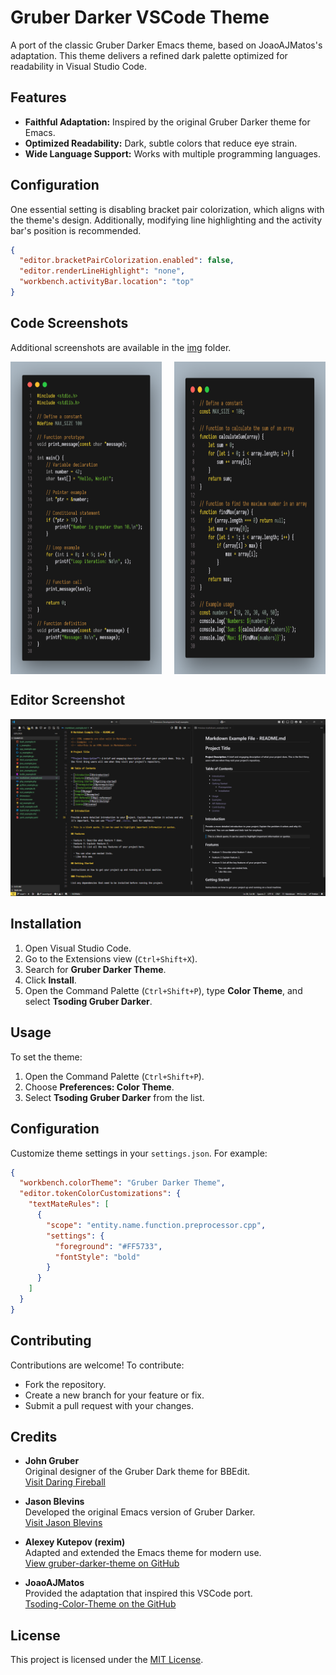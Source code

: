 # Gruber Darker VSCode Theme

A port of the classic Gruber Darker Emacs theme, based on JoaoAJMatos's adaptation. This theme delivers a refined dark palette optimized for readability in Visual Studio Code.

## Features

- **Faithful Adaptation:** Inspired by the original Gruber Darker theme for Emacs.
- **Optimized Readability:** Dark, subtle colors that reduce eye strain.
- **Wide Language Support:** Works with multiple programming languages.

## Configuration

One essential setting is disabling bracket pair colorization, which aligns with the theme's design. Additionally, modifying line highlighting and the activity bar's position is recommended.

```json
{
  "editor.bracketPairColorization.enabled": false,
  "editor.renderLineHighlight": "none",
  "workbench.activityBar.location": "top"
}
```

## Code Screenshots

Additional screenshots are available in the [img](img) folder.

<div style="display: flex; justify-content: space-between;">
    <img src="img/showcase_c.png" alt="C Code Screenshot" style="height: 500px; width: 48%;">
    <img src="img/showcase_js.png" alt="JavaScript Code Screenshot" style="height: 500px; width: 48%;">
</div>

## Editor Screenshot

![Gruber Darker Theme Showcase](img/editor.png)

## Installation

1. Open Visual Studio Code.
2. Go to the Extensions view (`Ctrl+Shift+X`).
3. Search for **Gruber Darker Theme**.
4. Click **Install**.
5. Open the Command Palette (`Ctrl+Shift+P`), type **Color Theme**, and select **Tsoding Gruber Darker**.

## Usage

To set the theme:

1. Open the Command Palette (`Ctrl+Shift+P`).
2. Choose **Preferences: Color Theme**.
3. Select **Tsoding Gruber Darker** from the list.

## Configuration

Customize theme settings in your `settings.json`. For example:

```json
{
  "workbench.colorTheme": "Gruber Darker Theme",
  "editor.tokenColorCustomizations": {
    "textMateRules": [
      {
        "scope": "entity.name.function.preprocessor.cpp",
        "settings": {
          "foreground": "#FF5733",
          "fontStyle": "bold"
        }
      }
    ]
  }
}
```

## Contributing

Contributions are welcome! To contribute:

- Fork the repository.
- Create a new branch for your feature or fix.
- Submit a pull request with your changes.

## Credits

- **John Gruber**  
  Original designer of the Gruber Dark theme for BBEdit.  
  [Visit Daring Fireball](https://daringfireball.net/projects/bbcolors/schemes/)

- **Jason Blevins**  
  Developed the original Emacs version of Gruber Darker.  
  [Visit Jason Blevins](https://jblevins.org/projects/emacs-color-themes/)

- **Alexey Kutepov (rexim)**  
  Adapted and extended the Emacs theme for modern use.  
  [View gruber-darker-theme on GitHub](https://github.com/rexim/gruber-darker-theme)

- **JoaoAJMatos**  
  Provided the adaptation that inspired this VSCode port.  
  [Tsoding-Color-Theme on the GitHub](https://github.com/JoaoAJMatos/Tsoding-Color-Theme)

## License

This project is licensed under the [MIT License](LICENSE).
